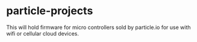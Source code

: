 # particle-projects
This will hold firmware for micro controllers sold by particle.io for use with wifi or cellular cloud devices.
